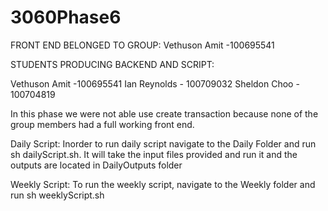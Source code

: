 # 3060Phase6


FRONT END BELONGED TO GROUP: Vethuson Amit -100695541

STUDENTS PRODUCING BACKEND AND SCRIPT:

Vethuson Amit -100695541
Ian Reynolds - 100709032
Sheldon Choo - 100704819

In this phase we were not able use create transaction because none of the group members had a full working front end.

Daily Script: 
 Inorder to run daily script navigate to the Daily Folder and run sh dailyScript.sh. It will take the input files provided and run it and the outputs are located in DailyOutputs folder

Weekly Script:
To run the weekly script, navigate to the Weekly folder and run sh weeklyScript.sh
